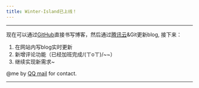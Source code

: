 ```yaml
---
title: Winter-Island已上线！
---
```

****
现在可以通过[GitHub](https://github.com/zhanwentaotao/cloudbase-templates/new/master/hexo/source/_posts)直接书写博客，然后通过[腾讯云](https://console.cloud.tencent.com/tcb/apps/detail?envId=hello-cloudbase-2gakk30q90deda64&rid=4&from=CreateAndDeployCloudBaseProject&name=hexo&version=1612618150&from=CreateAndDeployCloudBaseProject)&Git更新blog,
接下来：
1. 在网站内写blog实时更新
2. 新增评论功能（已经加班完成/(ㄒoㄒ)/~~）
3. 继续实现新需求~

@me by [QQ mail](mailto:1806551315@qq.com) for contact.
****
<head>
    <script src='//unpkg.com/valine/dist/Valine.min.js'></script>
</head>
<body>
    <div id="vcomments"></div>
    <script>
        new Valine({
            el: '#vcomments',
            appId: 'ISuwoA8oOL1mnqT3lDvWpH6U-gzGzoHsz',
            appKey: 'DV0aJ4ikFpvT79Ee2EWfJaWG'
        })
    </script>
</body>
